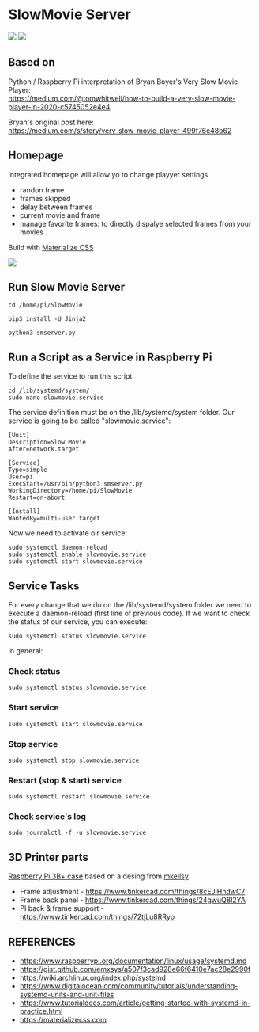 # SlowMovie Server

![](Extras/IMG_5770.jpg)
![](Extras/IMG_5768.jpg)


## Based on  
Python / Raspberry Pi interpretation of Bryan Boyer's Very Slow Movie Player:   
https://medium.com/@tomwhitwell/how-to-build-a-very-slow-movie-player-in-2020-c5745052e4e4

Bryan's original post here:  
https://medium.com/s/story/very-slow-movie-player-499f76c48b62  

## Homepage
Integrated homepage will allow yo to change playyer settings
 - randon frame
 - frames skipped
 - delay between frames
 - current movie and frame
 - manage favorite frames: to directly dispalye selected frames from your movies

Build with [Materialize CSS](https://materializecss.com">)

![](Extras/homepage.jpg)

## Run Slow Movie Server
```Shell
cd /home/pi/SlowMovie

pip3 install -U Jinja2

python3 smserver.py
```

## Run a Script as a Service in Raspberry Pi
To define the service to run this script
```Shell
cd /lib/systemd/system/
sudo nano slowmovie.service
```
The service definition must be on the /lib/systemd/system folder. Our service is going to be called "slowmovie.service":
```text
[Unit]
Description=Slow Movie
After=network.target

[Service]
Type=simple
User=pi
ExecStart=/usr/bin/python3 smserver.py
WorkingDirectory=/home/pi/SlowMovie
Restart=on-abort

[Install]
WantedBy=multi-user.target
```
Now we need to activate oir service:
```Shell
sudo systemctl daemon-reload
sudo systemctl enable slowmovie.service
sudo systemctl start slowmovie.service
````

## Service Tasks
For every change that we do on the /lib/systemd/system folder we need to execute a daemon-reload (first line of previous code). If we want to check the status of our service, you can execute:

`sudo systemctl status slowmovie.service`

In general:

### Check status
`sudo systemctl status slowmovie.service`

### Start service
`sudo systemctl start slowmovie.service`

### Stop service
`sudo systemctl stop slowmovie.service`

### Restart (stop & start) service
`sudo systemctl restart slowmovie.service`

### Check service's log
`sudo journalctl -f -u slowmovie.service`

## 3D Printer parts
[Raspberry Pi 3B+ case](https://www.thingiverse.com/thing:3361218) based on a desing from [mkellsy](https://www.thingiverse.com/mkellsy)

- Frame adjustment - https://www.tinkercad.com/things/8cEJlHhdwC7
- Frame back panel - https://www.tinkercad.com/things/24gwuQ8l2YA
- PI back & frame support - https://www.tinkercad.com/things/72tjLu8RRyo

## REFERENCES
- https://www.raspberrypi.org/documentation/linux/usage/systemd.md
- https://gist.github.com/emxsys/a507f3cad928e66f6410e7ac28e2990f
- https://wiki.archlinux.org/index.php/systemd
- https://www.digitalocean.com/community/tutorials/understanding-systemd-units-and-unit-files
- https://www.tutorialdocs.com/article/getting-started-with-systemd-in-practice.html
- https://materializecss.com



